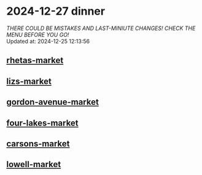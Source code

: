 # 2024-12-27 dinner  
*THERE COULD BE MISTAKES AND LAST-MINIUTE CHANGES! CHECK THE MENU BEFORE YOU GO!*  
Updated at: 2024-12-25 12:13:56  
## [rhetas-market](https://wisc-housingdining.nutrislice.com/menu/rhetas-market/dinner/2024-12-27)  
## [lizs-market](https://wisc-housingdining.nutrislice.com/menu/lizs-market/dinner/2024-12-27)  
## [gordon-avenue-market](https://wisc-housingdining.nutrislice.com/menu/gordon-avenue-market/dinner/2024-12-27)  
## [four-lakes-market](https://wisc-housingdining.nutrislice.com/menu/four-lakes-market/dinner/2024-12-27)  
## [carsons-market](https://wisc-housingdining.nutrislice.com/menu/carsons-market/dinner/2024-12-27)  
## [lowell-market](https://wisc-housingdining.nutrislice.com/menu/lowell-market/dinner/2024-12-27)  
  

